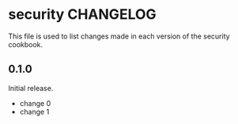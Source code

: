 # security CHANGELOG

This file is used to list changes made in each version of the security cookbook.

## 0.1.0

Initial release.

- change 0
- change 1

